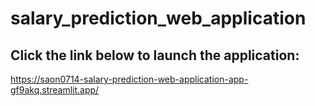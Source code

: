 # salary_prediction_web_application
## Click the link below to launch the application:
https://saon0714-salary-prediction-web-application-app-gf9akq.streamlit.app/
